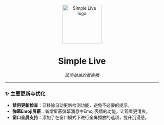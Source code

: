 <p align="center">
    <img width="128" src="/assets/logo.png" alt="Simple Live logo">
</p>
<h1 align="center">Simple Live</h1>
<p align="center">
    <em>简简单单的看直播</em>
</p>

---

### ✨ 主要更新与优化

* **禁用更新检查**：已移除自动更新检测功能，避免不必要的提示。
* **弹幕Emoji屏蔽**：新增屏蔽弹幕消息中Emoji表情的功能，让观看更清爽。
* **窗口全屏支持**：添加了在窗口模式下进行全屏播放的选项，提升沉浸感。
